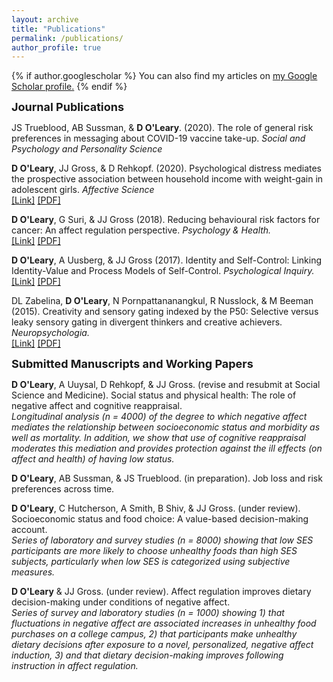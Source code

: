 ```yaml
---
layout: archive
title: "Publications"
permalink: /publications/
author_profile: true
---
```


{% if author.googlescholar %}
  You can also find my articles on <u><a href="{{author.googlescholar}}">my Google Scholar profile</a>.</u>
{% endif %}


<!-------------------------------------------------------------------------------
                                      Papers                  
--------------------------------------------------------------------------------->
<strong><font size = "4">Journal Publications</font></strong>

<!--- ------------------------- Vaccine 1 ------------------------ --->
<p>
JS Trueblood, AB Sussman, &amp; <strong>D O'Leary</strong>. (2020). The role of general risk preferences in messaging about COVID-19 vaccine take-up. <em>Social and Psychology and Personality Science</em><br>
</p>

<!--- ------------------------- NGHS ------------------------ --->
<p>
<strong>D O'Leary</strong>, JJ Gross, &amp; D Rehkopf. (2020). Psychological distress mediates the prospective association between household income with weight-gain in adolescent girls. <em>Affective Science</em><br>
<a href="https://link.springer.com/article/10.1007/s42761-020-00010-0">[Link]</a> 
<a href="https://drive.google.com/file/d/1g3VtMxJZC3dzKXwM4ep3wvNnLLQnGPRI/view">[PDF]</a>
</p>

<!--- ------------------------- PH Paper ------------------------ --->
<p>
<strong>D O'Leary</strong>, G Suri,  &amp; JJ Gross (2018). Reducing behavioural risk factors for cancer: An affect regulation perspective. <em>Psychology & Health.</em><br>
<a href="https://www.tandfonline.com/doi/abs/10.1080/08870446.2017.1314480">[Link]</a> 
<a href="https://drive.google.com/file/d/0B2pBR20PBz_IMkY4MmplaWItR00/view">[PDF]</a>
</p>

<!--- ------------------------- PI Paper ------------------------ --->
<p>
<strong>D O'Leary</strong>, A Uusberg, &amp; JJ Gross (2017). Identity and Self-Control: Linking Identity-Value and Process Models of Self-Control. <em>Psychological Inquiry.</em><br>
<a href="https://www.tandfonline.com/doi/abs/10.1080/1047840X.2017.1337404?journalCode=hpli20">[Link]</a> 
<a href="https://drive.google.com/file/d/0B2pBR20PBz_IVWxQbmcwdlpFbkE/view">[PDF]</a>
</p>

<!--- ------------------------- P50 Paper ------------------------ --->
<p>
DL Zabelina, <strong>D O'Leary</strong>, N Pornpattananangkul, R Nusslock, &amp; M Beeman (2015). Creativity and sensory gating indexed by the P50: Selective versus leaky sensory gating in divergent thinkers and creative achievers. <em>Neuropsychologia.</em><br>
<a href="https://www.sciencedirect.com/science/article/abs/pii/S002839321500041X">[Link]</a> 
<a href="https://static1.squarespace.com/static/57ab59ce893fc0d6eb450ccb/t/5907fb08c534a53150513048/1493695241682/Zabelina+P50+Neuropsychologia+2015.pdf">[PDF]</a>
</p>


<!-------------------------------------------------------------------------------
                                      Papers                  
--------------------------------------------------------------------------------->
<strong><font size = "4">Submitted Manuscripts and Working Papers</font></strong>


<!--- ------------------------- P50 Paper ------------------------ --->
<p>
	<strong>D O'Leary</strong>, A Uuysal, D Rehkopf, &amp; JJ Gross. (revise and resubmit at Social Science and Medicine). Social status and physical health: The role of negative affect and cognitive reappraisal.
	<br>
	<em>Longitudinal analysis (n = 4000) of the degree to which negative affect mediates the relationship between
	socioeconomic status and morbidity as well as mortality. In addition, we show that use of cognitive
	reappraisal moderates this mediation and provides protection against the ill effects (on affect and health)
	of having low status. </em>
</p>

<!--- ------------------------- P50 Paper ------------------------ --->
<p>
	<strong>D O'Leary</strong>, AB Sussman, &amp; JS Trueblood. (in preparation). Job loss and risk preferences across time.
</p>

<!--- ------------------------- P50 Paper ------------------------ --->
<p>
	<strong>D O'Leary</strong>, C Hutcherson, A Smith, B Shiv, &amp; JJ Gross. (under review). Socioeconomic status
	and food choice: A value-based decision-making account.
	<br>
	<em>Series of laboratory and survey studies (n = 8000) showing that low SES participants are more likely to
	choose unhealthy foods than high SES subjects, particularly when low SES is categorized using subjective
	measures. </em>
</p>


<!--- ------------------------- P50 Paper ------------------------ --->
<p>
	<strong>D O'Leary</strong> &amp; JJ Gross. (under review). Affect regulation improves dietary decision-making under conditions of negative affect.
	<br>
	<em>Series of survey and laboratory studies (n = 1000) showing 1) that fluctuations in negative affect are associated increases in unhealthy food purchases on a college campus, 2) that participants make
	unhealthy dietary decisions after exposure to a novel, personalized, negative affect induction, 3) and that
	dietary decision-making improves following instruction in affect regulation.</em>
</p>




<!-------------------------------------------------------------------------------
                                Talks                
--------------------------------------------------------------------------------->

<!---- <strong><font size = "4">Invited and Conference Talks </font></strong>

<p> Under construction. </p>

<strong><font size = "4">Posters </font></strong>

<p> Under construction. </p>